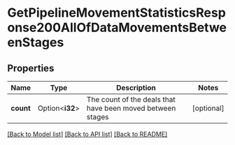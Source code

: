 # GetPipelineMovementStatisticsResponse200AllOfDataMovementsBetweenStages

## Properties

Name | Type | Description | Notes
------------ | ------------- | ------------- | -------------
**count** | Option<**i32**> | The count of the deals that have been moved between stages | [optional]

[[Back to Model list]](../README.md#documentation-for-models) [[Back to API list]](../README.md#documentation-for-api-endpoints) [[Back to README]](../README.md)


